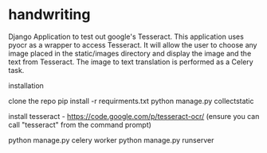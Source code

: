 handwriting
===========

Django Application to test out google's Tesseract. This application uses pyocr as a wrapper to access Tesseract. It will allow the user to choose any image placed in the static/images directory and display the image and the text from Tesseract. The image to text translation is performed as a Celery task.


installation

clone the repo
pip install -r requirments.txt
python manage.py collectstatic

install tesseract - https://code.google.com/p/tesseract-ocr/
(ensure you can call "tesseract" from the command prompt)


python manage.py celery worker
python manage.py runserver
